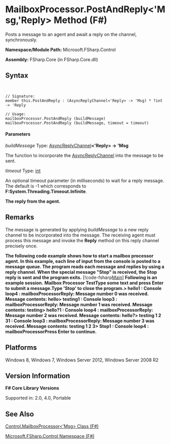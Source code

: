 # MailboxProcessor.PostAndReply<'Msg,'Reply> Method (F#)

Posts a message to an agent and await a reply on the channel, synchronously.

**Namespace/Module Path:** Microsoft.FSharp.Control

**Assembly:** FSharp.Core (in FSharp.Core.dll)


## Syntax


```


// Signature:
member this.PostAndReply : (AsyncReplyChannel<'Reply> -> 'Msg) * ?int -> 'Reply

// Usage:
mailboxProcessor.PostAndReply (buildMessage)
mailboxProcessor.PostAndReply (buildMessage, timeout = timeout)

```



#### Parameters
*buildMessage*
Type: [AsyncReplyChannel](http://msdn.microsoft.com/en-us/library/e32fd8ec-37dd-4e63-94a5-67709962d1d0)**&lt;'Reply&gt; -&gt;   'Msg**


The function to incorporate the [AsyncReplyChannel](http://msdn.microsoft.com/en-us/library/e32fd8ec-37dd-4e63-94a5-67709962d1d0) into the message to be sent.


*timeout*
Type: [int](http://msdn.microsoft.com/en-us/library/025d5455-3622-4ea5-9573-3ecbd4ee1375)


An optional timeout parameter (in milliseconds) to wait for a reply message. The default is -1 which corresponds to **F:System.Threading.Timeout.Infinite**.



**The reply from the agent.**
## Remarks
The message is generated by applying *buildMessage* to a new reply channel to be incorporated into the message. The receiving agent must process this message and invoke the **Reply** method on this reply channel precisely once.

**The following code example shows how to start a mailbox processor agent. In this example, each line of input from the console is posted to a message queue. The program reads each message and replies by using a reply channel. When the special message "Stop" is received, the Stop reply is sent and the program exits.**
[!code-fsharp[Main](snippets/fsmailboxprocessor/snippet7.fs)]
**Following is an example session.**
**Mailbox Processor TestType some text and press Enter to submit a message.Type 'Stop' to close the program.&gt; hello1 : Console loop4 : mailboxProcessorReply: Message number 0 was received. Message contents: hello&gt; testing1 : Console loop3 : mailboxProcessorReply: Message number 1 was received. Message contents: testing&gt; hello?1 : Console loop4 : mailboxProcessorReply: Message number 2 was received. Message contents: hello?&gt; testing 1 2 31 : Console loop3 : mailboxProcessorReply: Message number 3 was received. Message contents: testing 1 2 3&gt; Stop1 : Console loop4 : mailboxProcessorPress Enter to continue.**
## Platforms
Windows 8, Windows 7, Windows Server 2012, Windows Server 2008 R2


## Version Information
**F# Core Library Versions**

Supported in: 2.0, 4.0, Portable




## See Also
[Control.MailboxProcessor&#60;'Msg&#62; Class &#40;F&#35;&#41;](Control.MailboxProcessor%5B%27Msg%5D-Class-%5BFSharp%5D.md)

[Microsoft.FSharp.Control Namespace &#40;F&#35;&#41;](Microsoft.FSharp.Control-Namespace-%5BFSharp%5D.md)


